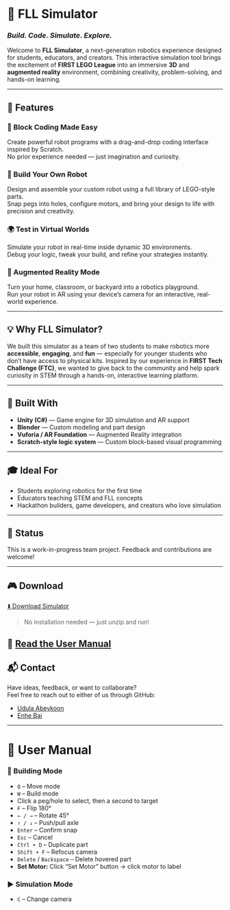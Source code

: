 # 🌟 FLL Simulator
### *Build. Code. Simulate. Explore.*

Welcome to **FLL Simulator**, a next-generation robotics experience designed for students, educators, and creators. This interactive simulation tool brings the excitement of **FIRST LEGO League** into an immersive **3D** and **augmented reality** environment, combining creativity, problem-solving, and hands-on learning.

---

## 🚀 Features

### 🧱 Block Coding Made Easy
Create powerful robot programs with a drag-and-drop coding interface inspired by Scratch.  
No prior experience needed — just imagination and curiosity.

### 🤖 Build Your Own Robot
Design and assemble your custom robot using a full library of LEGO-style parts.  
Snap pegs into holes, configure motors, and bring your design to life with precision and creativity.

### 🌍 Test in Virtual Worlds
Simulate your robot in real-time inside dynamic 3D environments.  
Debug your logic, tweak your build, and refine your strategies instantly.

### 📱 Augmented Reality Mode
Turn your home, classroom, or backyard into a robotics playground.  
Run your robot in AR using your device’s camera for an interactive, real-world experience.

---

## 💡 Why FLL Simulator?

We built this simulator as a team of two students to make robotics more **accessible**, **engaging**, and **fun** — especially for younger students who don’t have access to physical kits. Inspired by our experience in **FIRST Tech Challenge (FTC)**, we wanted to give back to the community and help spark curiosity in STEM through a hands-on, interactive learning platform.

---

## 🔧 Built With

- **Unity (C#)** — Game engine for 3D simulation and AR support  
- **Blender** — Custom modeling and part design  
- **Vuforia / AR Foundation** — Augmented Reality integration  
- **Scratch-style logic system** — Custom block-based visual programming  

---

## 🎓 Ideal For

- Students exploring robotics for the first time  
- Educators teaching STEM and FLL concepts  
- Hackathon builders, game developers, and creators who love simulation  

---

## 🚧 Status

This is a work-in-progress team project. Feedback and contributions are welcome!

---

## 🎮 Download

[⬇️ Download Simulator](https://github.com/iab131/ARISE-FLL-Sim/releases/download/Beta/FLL.Sim.zip)
> No installation needed — just unzip and run!

📘 [Read the User Manual](#-user-manual) 
---

## 📬 Contact

Have ideas, feedback, or want to collaborate?  
Feel free to reach out to either of us through GitHub:

- [Udula Abeykoon](https://github.com/UdulaAbeykoon)  
- [Enhe Bai](https://github.com/iab131)

---

# 📘 User Manual

### 🔧 Building Mode
- `Q` – Move mode
- `W` – Build mode
- Click a peg/hole to select, then a second to target
- `F` – Flip 180°
- `← / →` – Rotate 45°
- `↑ / ↓` – Push/pull axle
- `Enter` – Confirm snap
- `Esc` – Cancel
- `Ctrl + D` – Duplicate part
- `Shift + F` – Refocus camera
- `Delete` / `Backspace` – Delete hovered part
- **Set Motor:** Click “Set Motor” button → click motor to label

### ▶️ Simulation Mode
- `C` – Change camera
